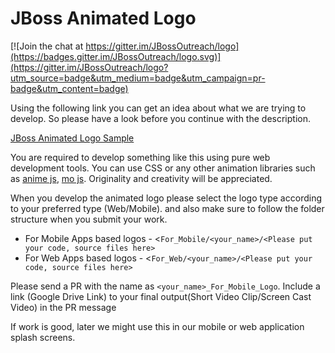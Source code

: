# JBoss Animated Logo

[![Join the chat at https://gitter.im/JBossOutreach/logo](https://badges.gitter.im/JBossOutreach/logo.svg)](https://gitter.im/JBossOutreach/logo?utm_source=badge&utm_medium=badge&utm_campaign=pr-badge&utm_content=badge)


Using the following link you can get an idea about what we are trying to develop. So please have a look before you continue with the description.

[JBoss Animated Logo Sample](https://drive.google.com/file/d/12iTkHnACR-u_1dMZbRuBp8uM77COn4HN/view?usp=sharing)

You are required to develop something like this using pure web development tools. You can use CSS or any other animation libraries such as [anime js](https://github.com/juliangarnier/anime), [mo js](https://github.com/legomushroom/mojs). 
Originality and creativity will be appreciated.

When you develop the animated logo please select the logo type according to your preferred type (Web/Mobile). and also make sure to follow the folder structure when you submit your work.

- For Mobile Apps based logos - <`For_Mobile/<your_name>/<Please put your code, source files here>`
- For Web Apps based logos - <`For_Web/<your_name>/<Please put your code, source files here>`

Please send a PR with the name as `<your_name>_For_Mobile_Logo`. Include a link (Google Drive Link) to your final output(Short Video Clip/Screen Cast Video) in the PR message

If work is good, later we might use this in our mobile or web application splash screens. 

